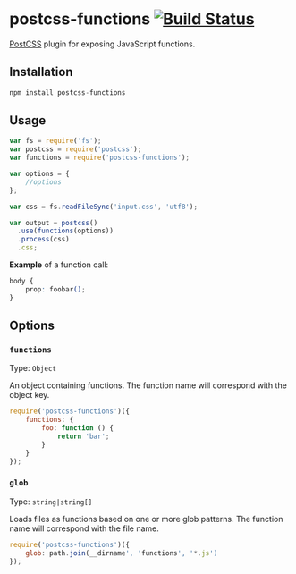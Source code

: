 # postcss-functions [![Build Status][ci-img]][ci]

[PostCSS] plugin for exposing JavaScript functions.

[PostCSS]: https://github.com/postcss/postcss
[ci-img]:  https://travis-ci.org/andyjansson/postcss-functions.svg
[ci]:      https://travis-ci.org/andyjansson/postcss-functions

## Installation

```js
npm install postcss-functions
```

## Usage

```js
var fs = require('fs');
var postcss = require('postcss');
var functions = require('postcss-functions');

var options = {
	//options
};

var css = fs.readFileSync('input.css', 'utf8');

var output = postcss()
  .use(functions(options))
  .process(css)
  .css;
```

**Example** of a function call:

```css
body {
	prop: foobar();
}
```

## Options

### `functions`

Type: `Object`

An object containing functions. The function name will correspond with the object key.

```js
require('postcss-functions')({
	functions: {
		foo: function () {
			return 'bar';
		}
	}
});
```


### `glob`

Type: `string|string[]`

Loads files as functions based on one or more glob patterns. The function name will correspond with the file name. 

```js
require('postcss-functions')({
	glob: path.join(__dirname', 'functions', '*.js')
});
```

